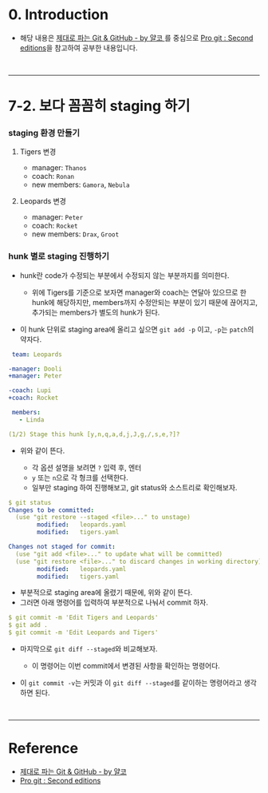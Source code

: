 # 0. Introduction

- 해당 내용은 [제대로 파는 Git & GitHub - by 얄코 ](https://www.inflearn.com/course/%EC%A0%9C%EB%8C%80%EB%A1%9C-%ED%8C%8C%EB%8A%94-%EA%B9%83/dashboard)를 중심으로 [Pro git : Second editions](https://book.naver.com/bookdb/book_detail.nhn?bid=7187291)을 참고하여 공부한 내용입니다.

<br>

---

# 7-2. 보다 꼼꼼히 staging 하기

### staging 환경 만들기

1. Tigers 변경

   - manager: `Thanos`
   - coach: `Ronan`
   - new members: `Gamora`, `Nebula`

2. Leopards 변경
   - manager: `Peter`
   - coach: `Rocket`
   - new members: `Drax`, `Groot`

### hunk 별로 staging 진행하기

- hunk란 code가 수정되는 부분에서 수정되지 않는 부분까지를 의미한다.

  - 위에 Tigers를 기준으로 보자면 manager와 coach는 연달아 있으므로 한 hunk에 해당하지만, members까지 수정안되는 부분이 있기 때문에 끊어지고, 추가되는 members가 별도의 hunk가 된다.

- 이 hunk 단위로 staging area에 올리고 싶으면 `git add -p` 이고, `-p`는 `patch`의 약자다.

```yml
 team: Leopards

-manager: Dooli
+manager: Peter

-coach: Lupi
+coach: Rocket

 members:
   - Linda

(1/2) Stage this hunk [y,n,q,a,d,j,J,g,/,s,e,?]?
```

- 위와 같이 뜬다.

  - 각 옵션 설명을 보려면 `?` 입력 후, 엔터
  - `y` 또는 `n`으로 각 헝크를 선택한다.
  - 일부만 staging 하여 진행해보고, git status와 소스트리로 확인해보자.

```yml
$ git status
Changes to be committed:
  (use "git restore --staged <file>..." to unstage)
        modified:   leopards.yaml
        modified:   tigers.yaml

Changes not staged for commit:
  (use "git add <file>..." to update what will be committed)
  (use "git restore <file>..." to discard changes in working directory)
        modified:   leopards.yaml
        modified:   tigers.yaml

```

- 부분적으로 staging area에 올렸기 때문에, 위와 같이 뜬다.
- 그러면 아래 명령어를 입력하여 부분적으로 나눠서 commit 하자.

```yml
$ git commit -m 'Edit Tigers and Leopards'
$ git add .
$ git commit -m 'Edit Leopards and Tigers'
```

- 마지막으로 `git diff --staged`와 비교해보자.

  - 이 명령어는 이번 commit에서 변경된 사항을 확인하는 명령어다.

- 이 `git commit -v`는 커밋과 이 `git diff --staged`를 같이하는 명령어라고 생각하면 된다.

<br>

---

# Reference

- [제대로 파는 Git & GitHub - by 얄코](https://www.inflearn.com/course/%EC%A0%9C%EB%8C%80%EB%A1%9C-%ED%8C%8C%EB%8A%94-%EA%B9%83/dashboard)
- [Pro git : Second editions](https://book.naver.com/bookdb/book_detail.nhn?bid=7187291)

